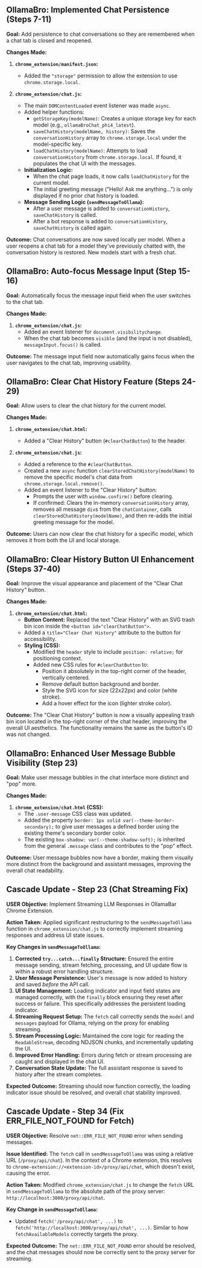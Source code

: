 ## OllamaBro: Implemented Chat Persistence (Steps 7-11)

**Goal:** Add persistence to chat conversations so they are remembered when a chat tab is closed and reopened.

**Changes Made:**

1.  **`chrome_extension/manifest.json`:**
    *   Added the `"storage"` permission to allow the extension to use `chrome.storage.local`.

2.  **`chrome_extension/chat.js`:**
    *   The main `DOMContentLoaded` event listener was made `async`.
    *   Added helper functions:
        *   `getStorageKey(modelName)`: Creates a unique storage key for each model (e.g., `ollamaBroChat_phi4_latest`).
        *   `saveChatHistory(modelName, history)`: Saves the `conversationHistory` array to `chrome.storage.local` under the model-specific key.
        *   `loadChatHistory(modelName)`: Attempts to load `conversationHistory` from `chrome.storage.local`. If found, it populates the chat UI with the messages.
    *   **Initialization Logic:**
        *   When the chat page loads, it now calls `loadChatHistory` for the current model.
        *   The initial greeting message ("Hello! Ask me anything...") is only displayed if no prior chat history is loaded.
    *   **Message Sending Logic (`sendMessageToOllama`):**
        *   After a user message is added to `conversationHistory`, `saveChatHistory` is called.
        *   After a bot response is added to `conversationHistory`, `saveChatHistory` is called again.

**Outcome:** Chat conversations are now saved locally per model. When a user reopens a chat tab for a model they've previously chatted with, the conversation history is restored. New models start with a fresh chat.


## OllamaBro: Auto-focus Message Input (Step 15-16)

**Goal:** Automatically focus the message input field when the user switches to the chat tab.

**Changes Made:**

1.  **`chrome_extension/chat.js`:**
    *   Added an event listener for `document.visibilitychange`.
    *   When the chat tab becomes `visible` (and the input is not disabled), `messageInput.focus()` is called.

**Outcome:** The message input field now automatically gains focus when the user navigates to the chat tab, improving usability.


## OllamaBro: Clear Chat History Feature (Steps 24-29)

**Goal:** Allow users to clear the chat history for the current model.

**Changes Made:**

1.  **`chrome_extension/chat.html`:**
    *   Added a "Clear History" button (`#clearChatButton`) to the header.

2.  **`chrome_extension/chat.js`:**
    *   Added a reference to the `#clearChatButton`.
    *   Created a new `async` function `clearStoredChatHistory(modelName)` to remove the specific model's chat data from `chrome.storage.local.remove()`.
    *   Added an event listener to the "Clear History" button:
        *   Prompts the user with `window.confirm()` before clearing.
        *   If confirmed: Clears the in-memory `conversationHistory` array, removes all message `div`s from the `chatContainer`, calls `clearStoredChatHistory(modelName)`, and then re-adds the initial greeting message for the model.

**Outcome:** Users can now clear the chat history for a specific model, which removes it from both the UI and local storage.


## OllamaBro: Clear History Button UI Enhancement (Steps 37-40)

**Goal:** Improve the visual appearance and placement of the "Clear Chat History" button.

**Changes Made:**

1.  **`chrome_extension/chat.html`:**
    *   **Button Content:** Replaced the text "Clear History" with an SVG trash bin icon inside the `<button id="clearChatButton">`.
    *   Added a `title="Clear Chat History"` attribute to the button for accessibility.
    *   **Styling (CSS):**
        *   Modified the `header` style to include `position: relative;` for positioning context.
        *   Added new CSS rules for `#clearChatButton` to:
            *   Position it absolutely in the top-right corner of the header, vertically centered.
            *   Remove default button background and border.
            *   Style the SVG icon for size (22x22px) and color (white stroke).
            *   Add a hover effect for the icon (lighter stroke color).

**Outcome:** The "Clear Chat History" button is now a visually appealing trash bin icon located in the top-right corner of the chat header, improving the overall UI aesthetics. The functionality remains the same as the button's ID was not changed.


## OllamaBro: Enhanced User Message Bubble Visibility (Step 23)

**Goal:** Make user message bubbles in the chat interface more distinct and "pop" more.

**Changes Made:**

1.  **`chrome_extension/chat.html` (CSS):**
    *   The `.user-message` CSS class was updated.
    *   Added the property `border: 1px solid var(--theme-border-secondary);` to give user messages a defined border using the existing theme's secondary border color.
    *   The existing `box-shadow: var(--theme-shadow-soft);` is inherited from the general `.message` class and contributes to the "pop" effect.

**Outcome:** User message bubbles now have a border, making them visually more distinct from the background and assistant messages, improving the overall chat readability.


## Cascade Update - Step 23 (Chat Streaming Fix)

**USER Objective:** Implement Streaming LLM Responses in OllamaBar Chrome Extension.

**Action Taken:**
Applied significant restructuring to the `sendMessageToOllama` function in `chrome_extension/chat.js` to correctly implement streaming responses and address UI state issues.

**Key Changes in `sendMessageToOllama`:**
1.  **Corrected `try...catch...finally` Structure:** Ensured the entire message sending, stream fetching, processing, and UI update flow is within a robust error handling structure.
2.  **User Message Persistence:** User's message is now added to history and saved *before* the API call.
3.  **UI State Management:** Loading indicator and input field states are managed correctly, with the `finally` block ensuring they reset after success or failure. This specifically addresses the persistent loading indicator.
4.  **Streaming Request Setup:** The `fetch` call correctly sends the `model` and `messages` payload for Ollama, relying on the proxy for enabling streaming.
5.  **Stream Processing Logic:** Maintained the core logic for reading the `ReadableStream`, decoding NDJSON chunks, and incrementally updating the UI.
6.  **Improved Error Handling:** Errors during fetch or stream processing are caught and displayed in the chat UI.
7.  **Conversation State Update:** The full assistant response is saved to history after the stream completes.

**Expected Outcome:** Streaming should now function correctly, the loading indicator issue should be resolved, and overall chat stability improved.


## Cascade Update - Step 34 (Fix ERR_FILE_NOT_FOUND for Fetch)

**USER Objective:** Resolve `net::ERR_FILE_NOT_FOUND` error when sending messages.

**Issue Identified:**
The `fetch` call in `sendMessageToOllama` was using a relative URL (`/proxy/api/chat`). In the context of a Chrome extension, this resolves to `chrome-extension://<extension-id>/proxy/api/chat`, which doesn't exist, causing the error.

**Action Taken:**
Modified `chrome_extension/chat.js` to change the `fetch` URL in `sendMessageToOllama` to the absolute path of the proxy server: `http://localhost:3000/proxy/api/chat`.

**Key Change in `sendMessageToOllama`:**
*   Updated `fetch('/proxy/api/chat', ...)` to `fetch('http://localhost:3000/proxy/api/chat', ...)`. Similar to how `fetchAvailableModels` correctly targets the proxy.

**Expected Outcome:** The `net::ERR_FILE_NOT_FOUND` error should be resolved, and the chat messages should now be correctly sent to the proxy server for streaming.
